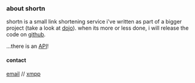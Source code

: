 
### about shortn

shortn is a small link shortening service i've written as part of a bigger project (take a look at [dojo](http://doj.ooo/)).
when its more or less done, i will release the code on [github](https://github.com/puhoy).

...there is an <a href="{{ url_for('main.apidoc') }}">API</a>!


#### contact
[email](mailto:jan@kwoh.de) // [xmpp](xmpp:jan@kwoh.de)